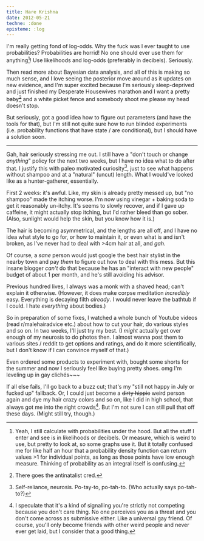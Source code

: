 ```yaml
---
title: Hare Krishna
date: 2012-05-21
techne: :done
episteme: :log
---
```


I'm really getting fond of log-odds. Why the fuck was I ever taught to use probabilities? Probabilities are horrid! No one should ever use them for anything[^anything]! Use likelihoods and log-odds (preferably in decibels). Seriously.

[^anything]: Yeah, I still calculate with probabilities under the hood. But all the stuff I enter and see is in likelihoods or decibels. Or measure, which is weird to use, but pretty to look at, so some graphs use it. But it totally confused me for like half an hour that a probability density function can return values >1 for individual points, as long as those points have low enough measure. Thinking of probability as an integral itself is confusing.

Then read more about Bayesian data analysis, and all of this is making so much sense, and I love seeing the posterior move around as it updates on new evidence, and I'm super excited because I'm seriously sleep-deprived and just finished my Desperate Housewives marathon and I want a pretty <del>baby[^baby]</del> and a white picket fence and somebody shoot me please my head doesn't stop.

[^baby]: There goes the antinatalist cred.

But seriously, got a good idea how to figure out parameters (and have the tools for that), but I'm still not quite sure how to run blinded experiments (i.e. probability functions that have state / are conditional), but I should have a solution soon.

---

Gah, hair seriously stressing me out. I still have a "don't touch or change *anything*" policy for the next two weeks, but I have no idea what to do after that. I justify this with paleo motivated curiosity[^paleo], just to see what happens without shampoo and at a "natural" (uncut) length. What I would've looked like as a hunter-gatherer, essentially.

[^paleo]: Self-reliance, neurosis. Po-tay-to, po-tah-to. (Who actually says po-tah-to?)

First 2 weeks: it's awful. Like, my skin is already pretty messed up, but "no shampoo" made the itching worse. I'm now using vinegar + baking soda to get it reasonably un-itchy. It's seems to slowly recover, and if I gave up caffeine, it might actually stop itching, but I'd rather bleed than go sober. (Also, sunlight would help the skin, but you know how it is.)

The hair is becoming asymmetrical, and the lengths are all off, and I have no idea what style to go for, or how to maintain it, or even what is and isn't broken, as I've never had to deal with >4cm hair at all, and *gah*.

Of course, a *sane* person would just google the best hair stylist in the nearby town and pay *them* to figure out how to deal with this mess. But this insane blogger *can't* do that because he has an "interact with new people" budget of about 1 per month, and he's still avoiding his advisor.

Previous hundred lives, I always was a monk with a shaved head; can't explain it otherwise. (However, it does make corpse meditation *incredibly* easy. Everything is decaying filth *already*. I would never leave the bathtub if I could. I hate *everything* about bodies.)

So in preparation of some fixes, I watched a whole bunch of Youtube videos (read r/malehairadvice etc.) about how to cut your hair, do various styles and so on. In two weeks, I'll just try my best. (I *might* actually get over enough of my neurosis to do photos then. I almost wanna post them to various sites / reddit to get options and ratings, and do it more scientifically, but I don't know if I can convince myself of that.)

Even ordered some products to experiment with, bought some shorts for the summer and now I seriously feel like buying pretty shoes. omg I'm leveling up in gay clichés~~~

If all else fails, I'll go back to a buzz cut; that's my "still not happy in July or fucked up" fallback. Or, I could just become a <del>dirty hippie</del> weird person again and dye my hair crazy colors and so on, like I did in high school, that always got me into the right crowds[^crowd]. But I'm not sure I can still pull that off these days. (Might still try, though.)

[^crowd]: I speculate that it's a kind of signalling you're strictly not competing because you don't care thing. No one perceives you as a threat and you don't come across as submissive either. Like a universal gay friend. Of course, you'll only become friends with other weird people and never ever get laid, but I consider that a good thing.
